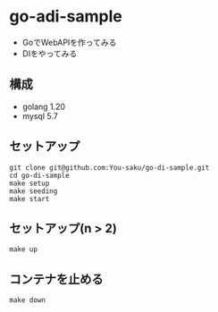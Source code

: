 # go-adi-sample
 - GoでWebAPIを作ってみる
 - DIをやってみる

## 構成
 - golang 1.20
 - mysql 5.7

## セットアップ
```
git clone git@github.com:You-saku/go-di-sample.git
cd go-di-sample
make setup
make seeding
make start
```

## セットアップ(n > 2)
```
make up
```

## コンテナを止める
```
make down
```
